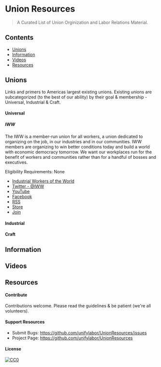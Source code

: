 # Union Resources #

> A Curated List of Union Orginization and Labor Relations Material.

## Contents

- [Unions](#unions)
- [Information](#information)
- [Videos](#videos)
- [Resources](#resources)


## Unions

Links and primers to Americas largest existing unions. Existing unions are subcategorized (to the best of our ability) by their goal & membership - Universal, Industrial & Craft.

#### Universal

##### IWW

The IWW is a member-run union for all workers, a union dedicated to organizing on the job, in our industries and in our communities. IWW members are organizing to win better conditions today and build a world with economic democracy tomorrow. We want our workplaces run for the benefit of workers and communities rather than for a handful of bosses and executives.

Eligibility Requirements: None

- [Industrial Workers of the World](https://www.iww.org/)
- [Twitter - @IWW](https://twitter.com/IWW)
- [YouTube](https://www.youtube.com/user/TheIndustrialWorkers)
- [Facebook](https://www.facebook.com/iww.org)
- [RSS](https://www.iww.org/node/feed)
- [Store](https://store.iww.org/)
- [Join](https://www.iww.org/content/join-one-big-union)


#### Industrial

#### Craft


## Information

## Videos

## Resources


#### Contribute

Contributions welcome. Please read the guidelines & be patient (we're all volunteers).

#### Support Resources

* Submit Bugs:  https://github.com/unifylabor/UnionResources/issues
* Project Page:  https://github.com/unifylabor/UnionResources

#### License

[![CC0](https://mirrors.creativecommons.org/presskit/buttons/88x31/svg/cc-zero.svg)](https://creativecommons.org/publicdomain/zero/1.0)
